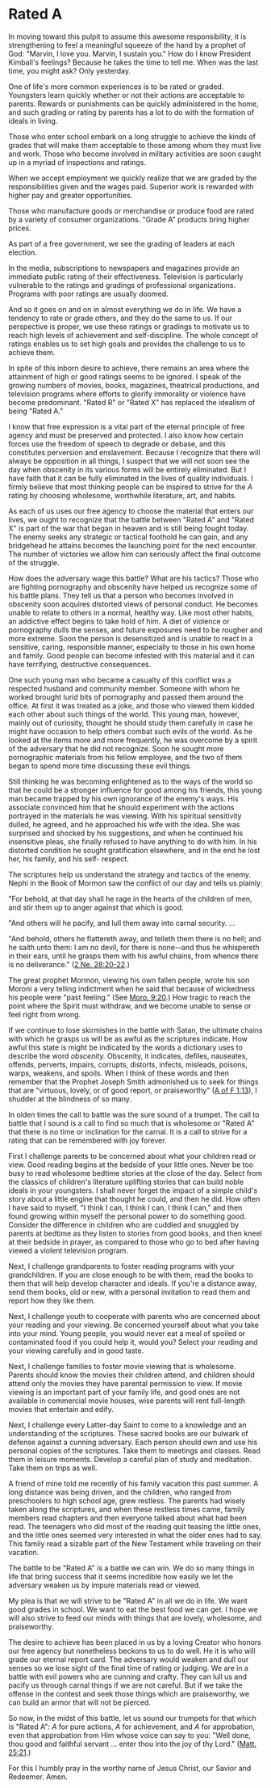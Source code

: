 # Rated A

In moving toward this pulpit to assume this awesome responsibility, it is
strengthening to feel a meaningful squeeze of the hand by a prophet of God:
"Marvin, I love you. Marvin, I sustain you." How do I know President Kimball's
feelings? Because he takes the time to tell me. When was the last time, you
might ask? Only yesterday.

One of life's more common experiences is to be rated or graded. Youngsters
learn quickly whether or not their actions are acceptable to parents. Rewards
or punishments can be quickly administered in the home, and such grading or
rating by parents has a lot to do with the formation of ideals in living.

Those who enter school embark on a long struggle to achieve the kinds of
grades that will make them acceptable to those among whom they must live and
work. Those who become involved in military activities are soon caught up in a
myriad of inspections and ratings.

When we accept employment we quickly realize that we are graded by the
responsibilities given and the wages paid. Superior work is rewarded with
higher pay and greater opportunities.

Those who manufacture goods or merchandise or produce food are rated by a
variety of consumer organizations. "Grade A" products bring higher prices.

As part of a free government, we see the grading of leaders at each election.

In the media, subscriptions to newspapers and magazines provide an immediate
public rating of their effectiveness. Television is particularly vulnerable to
the ratings and gradings of professional organizations. Programs with poor
ratings are usually doomed.

And so it goes on and on in almost everything we do in life. We have a
tendency to rate or grade others, and they do the same to us. If our
perspective is proper, we use these ratings or gradings to motivate us to
reach high levels of achievement and self-discipline. The whole concept of
ratings enables us to set high goals and provides the challenge to us to
achieve them.

In spite of this inborn desire to achieve, there remains an area where the
attainment of high or good ratings seems to be ignored. I speak of the growing
numbers of movies, books, magazines, theatrical productions, and television
programs where efforts to glorify immorality or violence have become
predominant. "Rated R" or "Rated X" has replaced the idealism of being "Rated
A."

I know that free expression is a vital part of the eternal principle of free
agency and must be preserved and protected. I also know how certain forces use
the freedom of speech to degrade or debase, and this constitutes perversion
and enslavement. Because I recognize that there will always be opposition in
all things, I suspect that we will not soon see the day when obscenity in its
various forms will be entirely eliminated. But I have faith that it can be
fully eliminated in the lives of quality individuals. I firmly believe that
most thinking people can be inspired to strive for the _A_ rating by choosing
wholesome, worthwhile literature, art, and habits.

As each of us uses our free agency to choose the material that enters our
lives, we ought to recognize that the battle between "Rated A" and "Rated X"
is part of the war that began in heaven and is still being fought today. The
enemy seeks any strategic or tactical foothold he can gain, and any bridgehead
he attains becomes the launching point for the next encounter. The number of
victories we allow him can seriously affect the final outcome of the struggle.

How does the adversary wage this battle? What are his tactics? Those who are
fighting pornography and obscenity have helped us recognize some of his battle
plans. They tell us that a person who becomes involved in obscenity soon
acquires distorted views of personal conduct. He becomes unable to relate to
others in a normal, healthy way. Like most other habits, an addictive effect
begins to take hold of him. A diet of violence or pornography dulls the
senses, and future exposures need to be rougher and more extreme. Soon the
person is desensitized and is unable to react in a sensitive, caring,
responsible manner, especially to those in his own home and family. Good
people can become infested with this material and it can have terrifying,
destructive consequences.

One such young man who became a casualty of this conflict was a respected
husband and community member. Someone with whom he worked brought lurid bits
of pornography and passed them around the office. At first it was treated as a
joke, and those who viewed them kidded each other about such things of the
world. This young man, however, mainly out of curiosity, thought he should
study them carefully in case he might have occasion to help others combat such
evils of the world. As he looked at the items more and more frequently, he was
overcome by a spirit of the adversary that he did not recognize. Soon he
sought more pornographic materials from his fellow employee, and the two of
them began to spend more time discussing these evil things.

Still thinking he was becoming enlightened as to the ways of the world so that
he could be a stronger influence for good among his friends, this young man
became trapped by his own ignorance of the enemy's ways. His associate
convinced him that he should experiment with the actions portrayed in the
materials he was viewing. With his spiritual sensitivity dulled, he agreed,
and he approached his wife with the idea. She was surprised and shocked by his
suggestions, and when he continued his insensitive pleas, she finally refused
to have anything to do with him. In his distorted condition he sought
gratification elsewhere, and in the end he lost her, his family, and his self-
respect.

The scriptures help us understand the strategy and tactics of the enemy. Nephi
in the Book of Mormon saw the conflict of our day and tells us plainly:

"For behold, at that day shall he rage in the hearts of the children of men,
and stir them up to anger against that which is good.

"And others will he pacify, and lull them away into carnal security. ...

"And behold, others he flattereth away, and telleth them there is no hell; and
he saith unto them: I am no devil, for there is none--and thus he whispereth
in their ears, until he grasps them with his awful chains, from whence there
is no deliverance." ([2 Ne.
28:20-22](https://www.lds.org/scriptures/bofm/2-ne/28.20-22?lang=eng#19).)

The great prophet Mormon, viewing his own fallen people, wrote his son Moroni
a very telling indictment when he said that because of wickedness his people
were "past feeling." (See [Moro.
9:20](https://www.lds.org/scriptures/bofm/moro/9.20?lang=eng#19).) How tragic
to reach the point where the Spirit must withdraw, and we become unable to
sense or feel right from wrong.

If we continue to lose skirmishes in the battle with Satan, the ultimate
chains with which he grasps us will be as awful as the scriptures indicate.
How awful this state is might be indicated by the words a dictionary uses to
describe the word _obscenity._ Obscenity, it indicates, defiles, nauseates,
offends, perverts, impairs, corrupts, distorts, infects, misleads, poisons,
warps, weakens, and spoils. When I think of these words and then remember that
the Prophet Joseph Smith admonished us to seek for things that are "virtuous,
lovely, or of good report, or praiseworthy" ([A of F
1:13](https://www.lds.org/scriptures/pgp/a-of-f/1.13?lang=eng#12)), I shudder
at the blindness of so many.

In olden times the call to battle was the sure sound of a trumpet. The call to
battle that I sound is a call to find so much that is wholesome or "Rated A"
that there is no time or inclination for the carnal. It is a call to strive
for a rating that can be remembered with joy forever.

First I challenge parents to be concerned about what your children read or
view. Good reading begins at the bedside of your little ones. Never be too
busy to read wholesome bedtime stories at the close of the day. Select from
the classics of children's literature uplifting stories that can build noble
ideals in your youngsters. I shall never forget the impact of a simple child's
story about a little engine that thought he could, and then he did. How often
I have said to myself, "I think I can, I think I can, I think I can," and then
found growing within myself the personal power to do something good. Consider
the difference in children who are cuddled and snuggled by parents at bedtime
as they listen to stories from good books, and then kneel at their bedside in
prayer, as compared to those who go to bed after having viewed a violent
television program.

Next, I challenge grandparents to foster reading programs with your
grandchildren. If you are close enough to be with them, read the books to them
that will help develop character and ideals. If you're a distance away, send
them books, old or new, with a personal invitation to read them and report how
they like them.

Next, I challenge youth to cooperate with parents who are concerned about your
reading and your viewing. Be concerned yourself about what you take into your
mind. Young people, you would never eat a meal of spoiled or contaminated food
if you could help it, would you? Select your reading and your viewing
carefully and in good taste.

Next, I challenge families to foster movie viewing that is wholesome. Parents
should know the movies their children attend, and children should attend only
the movies they have parental permission to view. If movie viewing is an
important part of your family life, and good ones are not available in
commercial movie houses, wise parents will rent full-length movies that
entertain and edify.

Next, I challenge every Latter-day Saint to come to a knowledge and an
understanding of the scriptures. These sacred books are our bulwark of defense
against a cunning adversary. Each person should own and use his personal
copies of the scriptures. Take them to meetings and classes. Read them in
leisure moments. Develop a careful plan of study and meditation. Take them on
trips as well.

A friend of mine told me recently of his family vacation this past summer. A
long distance was being driven, and the children, who ranged from preschoolers
to high school age, grew restless. The parents had wisely taken along the
scriptures, and when these restless times came, family members read chapters
and then everyone talked about what had been read. The teenagers who did most
of the reading quit teasing the little ones, and the little ones seemed very
interested in what the older ones had to say. This family read a sizable part
of the New Testament while traveling on their vacation.

The battle to be "Rated A" is a battle we can win. We do so many things in
life that bring success that it seems incredible how easily we let the
adversary weaken us by impure materials read or viewed.

My plea is that we will strive to be "Rated A" in all we do in life. We want
good grades in school. We want to eat the best food we can get. I hope we will
also strive to feed our minds with things that are lovely, wholesome, and
praiseworthy.

The desire to achieve has been placed in us by a loving Creator who honors our
free agency but nonetheless beckons to us to do well. He it is who will grade
our eternal report card. The adversary would weaken and dull our senses so we
lose sight of the final time of rating or judging. We are in a battle with
evil powers who are cunning and crafty. They can lull us and pacify us through
carnal things if we are not careful. But if we take the offense in the contest
and seek those things which are praiseworthy, we can build an armor that will
not be pierced.

So now, in the midst of this battle, let us sound our trumpets for that which
is "Rated A": _A_ for pure actions, _A_ for achievement, and _A_ for
approbation, even that approbation from Him whose voice can say to you: "Well
done, thou good and faithful servant ... enter thou into the joy of thy Lord."
([Matt. 25:21](https://www.lds.org/scriptures/nt/matt/25.21?lang=eng#20).)

For this I humbly pray in the worthy name of Jesus Christ, our Savior and
Redeemer. Amen.

